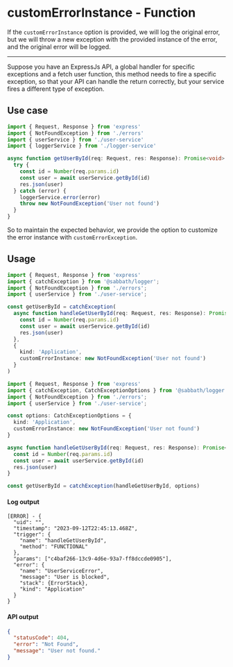 # customErrorInstance - Function

If the `customErrorInstance` option is provided, we will log the original error, but we will throw a new exception with the provided instance of the error, and the original error will be logged.

---
Suppose you have an ExpressJs API, a global handler for specific exceptions and a fetch user function, this method needs to fire a specific exception, so that your API can handle the return correctly, but your service fires a different type of exception.

## Use case
```typescript
import { Request, Response } from 'express'
import { NotFoundException } from './errors'
import { userService } from './user-service'
import { loggerService } from './logger-service'

async function getUserById(req: Request, res: Response): Promise<void> {
  try {
    const id = Number(req.params.id)
    const user = await userService.getById(id)
    res.json(user)
  } catch (error) {
    loggerService.error(error)
    throw new NotFoundException('User not found')
  }
} 
```

So to maintain the expected behavior, we provide the option to customize the error instance with `customErrorException`.

## Usage
```typescript
import { Request, Response } from 'express'
import { catchException } from '@sabbath/logger';
import { NotFoundException } from './errors';
import { userService } from './user-service';

const getUserById = catchException(
  async function handleGetUserById(req: Request, res: Response): Promise<void> {
    const id = Number(req.params.id)
    const user = await userService.getById(id)
    res.json(user)
  },
  {
    kind: 'Application',
    customErrorInstance: new NotFoundException('User not found')
  }
)
```

```typescript
import { Request, Response } from 'express'
import { catchException, CatchExceptionOptions } from '@sabbath/logger';
import { NotFoundException } from './errors';
import { userService } from './user-service';

const options: CatchExceptionOptions = {  
  kind: 'Application',
  customErrorInstance: new NotFoundException('User not found')  
}

async function handleGetUserById(req: Request, res: Response): Promise<void> {
  const id = Number(req.params.id)
  const user = await userService.getById(id)
  res.json(user)
}

const getUserById = catchException(handleGetUserById, options)
```
#### Log output
```text
[ERROR] - {
  "uid": "",
  "timestamp": "2023-09-12T22:45:13.468Z",
  "trigger": {
    "name": "handleGetUserById",
    "method": "FUNCTIONAL"
  },
  "params": ["c4baf266-13c9-4d6e-93a7-ff8dccde0905"],
  "error": {
    "name": "UserServiceError",
    "message": "User is blocked",
    "stack": {ErrorStack},
    "kind": "Application"
  }
}
```

#### API output
```JSON
{
  "statusCode": 404,
  "error": "Not Found",
  "message": "User not found."
}
```